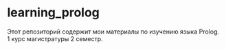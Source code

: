 # learning_prolog
Этот репозиторий содержит мои материалы по изучению языка Prolog.  
1 курс магистратуры 2 семестр.
